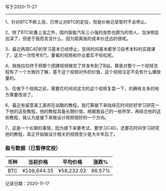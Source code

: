 写于2020-11-27

-----
1、针对BTC不断上涨，已停止对BTC的定投，但是价格记录暂时不会停止。

2、除了BTC轮番上涨之外，国内智能汽车三小强的涨势也颇为的惊人，泡沫明显加深了，但是于我而言没什么，因为距离我的成本价还远的很呢。

3、最近两周C4D的学习基本已经停止，空闲时间基本都学习自考本科的实践课了，这次一次性考6门，要看的视频和作业着实不轻松呢。

4、拖拖拉拉终于把那个团建视频做完了并发布到了B站，算是对整个一个视频流程有了一个大致的了解，基于这个视频对外的价值，这个视频注定不会有什么播放量的。

5、在做下个视频之前，需要花时间对这次的这个视频复盘一下，的确有太多的地方需要改进了。

6、最近有留意美工美邦在站酷的教程，我打算接下来陆续花时间好好学习研究一下他的这些教程，他的教程具备长期价值，根据我自己的一些所学，再结合他的这些教程，我认为是接下来做设计视频很好的一个方向。

7、这是一个长期的事情，因为接下来要考试，要学习C4D，还要花时间学习研究他的教程，真正开始做设计相关的视频至少是大半年后了。



### 盈亏数据（已暂停定投）

| 币种 | 当前价格 | 平均价格 |  涨跌%  |  
| :--: | :----------: | :----------: | :-----: |
| BTC  |  ¥108,644.35  |   ¥58,232.02  | 86.57% |

记录日期：2020-11-17
 
